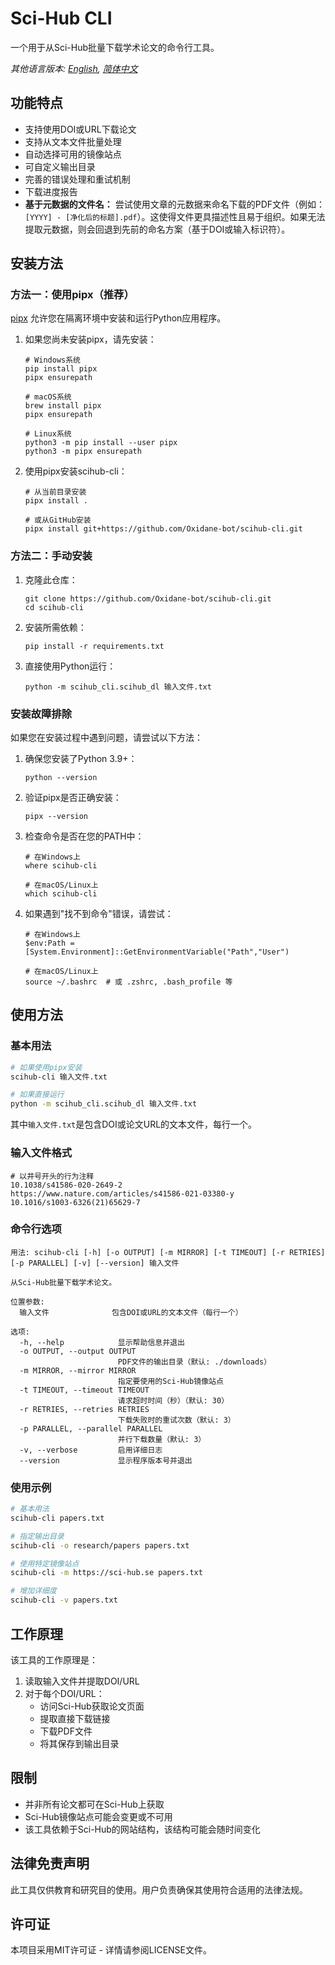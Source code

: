 # Sci-Hub CLI

一个用于从Sci-Hub批量下载学术论文的命令行工具。

*其他语言版本: [English](README.md), [简体中文](README.zh-CN.md)*

## 功能特点

- 支持使用DOI或URL下载论文
- 支持从文本文件批量处理
- 自动选择可用的镜像站点
- 可自定义输出目录
- 完善的错误处理和重试机制
- 下载进度报告
- **基于元数据的文件名：** 尝试使用文章的元数据来命名下载的PDF文件（例如：`[YYYY] - [净化后的标题].pdf`）。这使得文件更具描述性且易于组织。如果无法提取元数据，则会回退到先前的命名方案（基于DOI或输入标识符）。

## 安装方法

### 方法一：使用pipx（推荐）

[pipx](https://pypa.github.io/pipx/) 允许您在隔离环境中安装和运行Python应用程序。

1. 如果您尚未安装pipx，请先安装：
   ```
   # Windows系统
   pip install pipx
   pipx ensurepath
   
   # macOS系统
   brew install pipx
   pipx ensurepath
   
   # Linux系统
   python3 -m pip install --user pipx
   python3 -m pipx ensurepath
   ```

2. 使用pipx安装scihub-cli：
   ```
   # 从当前目录安装
   pipx install .
   
   # 或从GitHub安装
   pipx install git+https://github.com/Oxidane-bot/scihub-cli.git
   ```

### 方法二：手动安装

1. 克隆此仓库：
   ```
   git clone https://github.com/Oxidane-bot/scihub-cli.git
   cd scihub-cli
   ```

2. 安装所需依赖：
   ```
   pip install -r requirements.txt
   ```

3. 直接使用Python运行：
   ```
   python -m scihub_cli.scihub_dl 输入文件.txt
   ```

### 安装故障排除

如果您在安装过程中遇到问题，请尝试以下方法：

1. 确保您安装了Python 3.9+：
   ```
   python --version
   ```

2. 验证pipx是否正确安装：
   ```
   pipx --version
   ```

3. 检查命令是否在您的PATH中：
   ```
   # 在Windows上
   where scihub-cli
   
   # 在macOS/Linux上
   which scihub-cli
   ```

4. 如果遇到"找不到命令"错误，请尝试：
   ```
   # 在Windows上
   $env:Path = [System.Environment]::GetEnvironmentVariable("Path","User")
   
   # 在macOS/Linux上
   source ~/.bashrc  # 或 .zshrc, .bash_profile 等
   ```

## 使用方法

### 基本用法

```bash
# 如果使用pipx安装
scihub-cli 输入文件.txt

# 如果直接运行
python -m scihub_cli.scihub_dl 输入文件.txt
```

其中`输入文件.txt`是包含DOI或论文URL的文本文件，每行一个。

### 输入文件格式

```
# 以井号开头的行为注释
10.1038/s41586-020-2649-2
https://www.nature.com/articles/s41586-021-03380-y
10.1016/s1003-6326(21)65629-7
```

### 命令行选项

```
用法: scihub-cli [-h] [-o OUTPUT] [-m MIRROR] [-t TIMEOUT] [-r RETRIES] [-p PARALLEL] [-v] [--version] 输入文件

从Sci-Hub批量下载学术论文。

位置参数:
  输入文件              包含DOI或URL的文本文件（每行一个）

选项:
  -h, --help            显示帮助信息并退出
  -o OUTPUT, --output OUTPUT
                        PDF文件的输出目录（默认: ./downloads）
  -m MIRROR, --mirror MIRROR
                        指定要使用的Sci-Hub镜像站点
  -t TIMEOUT, --timeout TIMEOUT
                        请求超时时间（秒）（默认: 30）
  -r RETRIES, --retries RETRIES
                        下载失败时的重试次数（默认: 3）
  -p PARALLEL, --parallel PARALLEL
                        并行下载数量（默认: 3）
  -v, --verbose         启用详细日志
  --version             显示程序版本号并退出
```

### 使用示例

```bash
# 基本用法
scihub-cli papers.txt

# 指定输出目录
scihub-cli -o research/papers papers.txt

# 使用特定镜像站点
scihub-cli -m https://sci-hub.se papers.txt

# 增加详细度
scihub-cli -v papers.txt
```

## 工作原理

该工具的工作原理是：

1. 读取输入文件并提取DOI/URL
2. 对于每个DOI/URL：
   - 访问Sci-Hub获取论文页面
   - 提取直接下载链接
   - 下载PDF文件
   - 将其保存到输出目录

## 限制

- 并非所有论文都可在Sci-Hub上获取
- Sci-Hub镜像站点可能会变更或不可用
- 该工具依赖于Sci-Hub的网站结构，该结构可能会随时间变化

## 法律免责声明

此工具仅供教育和研究目的使用。用户负责确保其使用符合适用的法律法规。

## 许可证

本项目采用MIT许可证 - 详情请参阅LICENSE文件。 